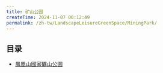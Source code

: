 ```yaml
---
title: 矿山公园
createTime: 2024-11-07 00:12:49
permalink: /zh-tw/LandscapeLeisureGreenSpace/MiningPark/
---
```


## 目录
- [鳳凰山國家礦山公園](./1.凤凰山国家矿山公园.md)
